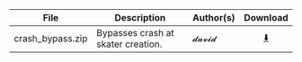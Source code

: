 File             | Description                        | Author(s) | Download
----             | -----------                        | --------- | :------:
crash_bypass.zip | Bypasses crash at skater creation. | 𝓭𝓪𝓿𝓲𝓭    | [⬇️](https://github.com/xenia-canary/game-saves/raw/master/saves/454108E6%20-%20Skate%203/crash_bypass.zip)
